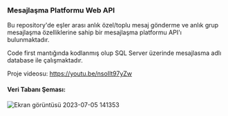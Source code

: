 ### Mesajlaşma Platformu Web API
Bu repository'de eşler arası anlık özel/toplu mesaj gönderme ve anlık grup mesajlaşma özelliklerine sahip bir mesajlaşma platformu API'ı bulunmaktadır.

Code first mantığında kodlanmış olup SQL Server üzerinde mesajlasma adlı database ile çalışmaktadır.

Proje videosu:
https://youtu.be/nsoIlt97yZw

#### Veri Tabanı Şeması:
![Ekran görüntüsü 2023-07-05 141353](https://github.com/crazypotato142/mesajlasmaAPI/assets/58373885/e6bf9591-a7ff-4e18-8746-65efbdc4bbec)


